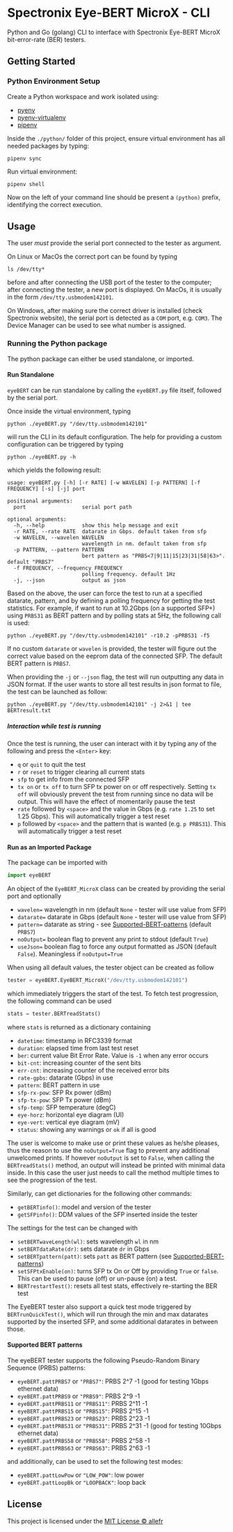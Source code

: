 # Spectronix Eye-BERT MicroX - CLI

Python and Go (golang) CLI to interface with Spectronix Eye-BERT MicroX bit-error-rate (BER) testers.

## Getting Started

### Python Environment Setup

Create a Python workspace and work isolated using:

- [pyenv](https://github.com/pyenv/pyenv)
- [pyenv-virtualenv](https://github.com/pyenv/pyenv-virtualenv)
- [pipenv](https://pypi.org/project/pipenv/)

Inside the `./python/` folder of this project, ensure virtual environment has all needed packages by typing:

```Shell
pipenv sync
```

Run virtual environment:

```Shell
pipenv shell
```

Now on the left of your command line should be present a `(python)` prefix, identifying the correct execution.

## Usage

The user _must_ provide the serial port connected to the tester as argument.

On Linux or MacOs the correct port can be found by typing

```Shell
ls /dev/tty*
```

before and after connecting the USB port of the tester to the computer; after connecting the tester, a new port is displayed. On MacOs, it is usually in the form `/dev/tty.usbmodem142101`.

On Windows, after making sure the correct driver is installed (check Spectronix website), the serial port is detected as a `COM` port, e.g. `COM3`. The Device Manager can be used to see what number is assigned.

### Running the Python package

The python package can either be used standalone, or imported.

#### Run Standalone

`eyeBERT` can be run standalone by calling the `eyeBERT.py` file itself, followed by the serial port.

Once inside the virtual environment, typing

```Shell
python ./eyeBERT.py "/dev/tty.usbmodem142101"
```

will run the CLI in its default configuration. The help for providing a custom configuration can be triggered by typing

```Shell
python ./eyeBERT.py -h
```

which yields the following result:

```
usage: eyeBERT.py [-h] [-r RATE] [-w WAVELEN] [-p PATTERN] [-f FREQUENCY] [-s] [-j] port

positional arguments:
  port                  serial port path

optional arguments:
  -h, --help            show this help message and exit
  -r RATE, --rate RATE  datarate in Gbps. default taken from sfp
  -w WAVELEN, --wavelen WAVELEN
                        wavelength in nm. default taken from sfp
  -p PATTERN, --pattern PATTERN
                        bert pattern as "PRBS<7|9|11|15|23|31|58|63>". default "PRBS7"
  -f FREQUENCY, --frequency FREQUENCY
                        polling frequency. default 1Hz
  -j, --json            output as json
```

Based on the above, the user can force the test to run at a specified datarate, pattern, and by defining a polling frequency for getting the test statistics. For example, if want to run at 10.2Gbps (on a supported SFP+) using `PRBS31` as BERT pattern and by polling stats at 5Hz, the following call is used:

```Shell
python ./eyeBERT.py "/dev/tty.usbmodem142101" -r10.2 -pPRBS31 -f5
```

If no custom `datarate` or `wavelen` is provided, the tester will figure out the correct value based on the eeprom data of the connected SFP.
The default BERT pattern is `PRBS7`.

When providing the `-j` or `--json` flag, the test will run outputting any data in JSON format. If the user wants to store all test results in json format to file, the test can be launched as follow:

```Shell
python ./eyeBERT.py "/dev/tty.usbmodem142101" -j 2>&1 | tee BERTresult.txt
```

##### Interaction while test is running

Once the test is running, the user can interact with it by typing any of the following and press the `<Enter>` key:

- `q` or `quit` to quit the test
- `r` or `reset` to trigger clearing all current stats
- `sfp` to get info from the connected SFP
- `tx on` or `tx off` to turn SFP tx power on or off respectively. Setting `tx off` will obviously prevent the test from running since no data will be output. This will have the effect of momentarily pause the test
- `rate` followed by `<space>` and the value in Gbps (e.g. `rate 1.25` to set 1.25 Gbps). This will automatically trigger a test reset
- `p` followed by `<space>` and the pattern that is wanted (e.g. `p PRBS31`). This will automatically trigger a test reset

#### Run as an Imported Package

The package can be imported with

```Python
import eyeBERT
```

An object of the `EyeBERT_MicroX` class can be created by providing the serial port and optionally

- `wavelen=` wavelength in nm (default `None` - tester will use value from SFP)
- `datarate=` datarate in Gbps (default `None` - tester will use value from SFP)
- `pattern=` datarate as string - see [Supported-BERT-patterns](#Supported-BERT-patterns) (default `PRBS7`)
- `noOutput=` boolean flag to prevent any print to stdout (default `True`)
- `useJson=` boolean flag to force any output formatted as JSON (default `False`). Meaningless if `noOutput=True`

When using all default values, the tester object can be created as follow

```Python
tester = eyeBERT.EyeBERT_MicroX("/dev/tty.usbmodem142101")
```

which immediately triggers the start of the test.
To fetch test progression, the following command can be used

```Python
stats = tester.BERTreadStats()
```

where `stats` is returned as a dictionary containing

- `datetime`: timestamp in RFC3339 format
- `duration`: elapsed time from last test reset
- `ber`: current value Bit Error Rate. Value is `-1` when any error occurs
- `bit-cnt`: increasing counter of the sent bits
- `err-cnt`: increasing counter of the received error bits
- `rate-gpbs`: datarate (Gbps) in use
- `pattern`: BERT pattern in use
- `sfp-rx-pow`: SFP Rx power (dBm)
- `sfp-tx-pow`: SFP Tx power (dBm)
- `sfp-temp`: SFP temperature (degC)
- `eye-horz`: horizontal eye diagram (UI)
- `eye-vert`: vertical eye diagram (mV)
- `status`: showing any warnings or `ok` if all is good

The user is welcome to make use or print these values as he/she pleases, thus the reason to use the `noOutput=True` flag to prevent any additional unwelcomed prints. If however `noOutput` is set to `False`, when calling the `BERTreadStats()` method, an output will instead be printed with minimal data inside. In this case the user just needs to call the method multiple times to see the progression of the test.

Similarly, can get dictionaries for the following other commands:

- `getBERTinfo()`: model and version of the tester
- `getSFPinfo()`: DDM values of the SFP inserted inside the tester

The settings for the test can be changed with

- `setBERTwaveLength(wl)`: sets wavelength `wl` in nm
- `setBERTdataRate(dr)`: sets datarate `dr` in Gbps
- `setBERTpattern(patt)`: sets `patt` as BERT pattern (see [Supported-BERT-patterns](#Supported-BERT-patterns))
- `setSFPtxEnable(on)`: turns SFP tx On or Off by providing `True` or `false`. This can be used to pause (off) or un-pause (on) a test.
- `BERTrestartTest()`: resets all test stats, effectively re-starting the BER test

The EyeBERT tester also support a quick test mode triggered by `BERTrunQuickTest()`, which will run through the min and max datarates supported by the inserted SFP, and some additional datarates in between those.

#### Supported BERT patterns

The eyeBERT tester supports the following Pseudo-Random Binary Sequence (PRBS) patterns:

- `eyeBERT.pattPRBS7` or `"PRBS7"`: PRBS 2^7 -1 (good for testing 1Gbps ethernet data)
- `eyeBERT.pattPRBS9` or `"PRBS9"`: PRBS 2^9 -1
- `eyeBERT.pattPRBS11` or `"PRBS11"`: PRBS 2^11 -1
- `eyeBERT.pattPRBS15` or `"PRBS15"`: PRBS 2^15 -1
- `eyeBERT.pattPRBS23` or `"PRBS23"`: PRBS 2^23 -1
- `eyeBERT.pattPRBS31` or `"PRBS31"`: PRBS 2^31 -1 (good for testing 10Gbps ethernet data)
- `eyeBERT.pattPRBS58` or `"PRBS58"`: PRBS 2^58 -1
- `eyeBERT.pattPRBS63` or `"PRBS63"`: PRBS 2^63 -1

and additionally, can be used to set the following test modes:

- `eyeBERT.pattLowPow` or `"LOW_POW"`: low power
- `eyeBERT.pattLoopBk` or `"LOOPBACK"`: loop back

## License

This project is licensed under the [MIT License :copyright: allefr](LICENSE)
